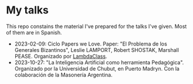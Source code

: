 # My talks

This repo constains the material I've prepared for the talks I've given. Most of them are in Spanish.

* 2023-02-09: Ciclo Papers we Love. Paper: "El Problema de los Generales Bizantinos", Leslie LAMPORT, Robert SHOSTAK, Marshall PEASE. Organizado por [LambdaClass](http://lambdaclass.com/).
* 2023-10-27: "La Inteligencia Artificial como herramienta Pedagógica". Organizado por la Universidad de Chubut, en Puerto Madryn. Con la colaboración de la Masonería Argentina.
